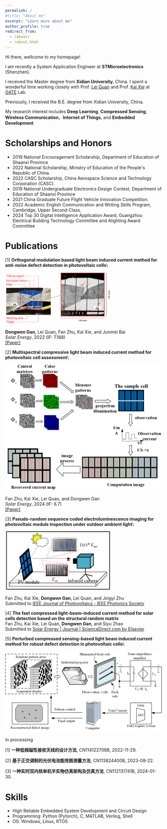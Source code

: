 ```yaml
---
permalink: /
#title: "About me"
excerpt: "Learn more about me"
author_profile: true
redirect_from: 
  - /about/
  - /about.html
---
```




Hi there, wellcome to my homepage!

I am recently a System Application Engineer at **STMicroelectronics** (Shenzhen).

I received the Master degree from **Xidian University**, China. I spent a wonderful time working closely with Prof. [Lei Quan](https://web.xidian.edu.cn/quanlei/) and Prof. [Kai Xie](https://faculty.xidian.edu.cn/XK3/zh_CN/index.htm) at [GATE](https://faculty.xidian.edu.cn/XK3/zh_CN/index.htm) Lab.

Previously, I received the B.E. degree from Xidian University, China. 

My research interest includes **Deep Learning**, **Compressed Sensing**, **Wireless Communication**，**Internet of Things**, and **Embedded Development**



# Scholarships and Honors 

* 2019 National Encouragement Scholarship, Department of Education of Shaanxi Province
* 2022 National Scholarship, Ministry of Education of the People's Republic of China.
* 2022 CASC Scholarship, China Aerospace Science and Technology Corporation (CASC).
* 2019 National Undergraduate Electronics Design Contest, Department of Education of Shaanxi Province
* 2021 China Graduate Future Flight Vehicle Innovation Competition.
* 2022 Academic English Communication and Writing Skills Program, Cambridge, Upper Second Class.
* 2024 Top 30 Digital Intelligence Application Award, Guangzhou Electrical Building Technology Committee and Alighting Award Committee



# Publications

[1] **Orthogonal modulation based light beam induced current method for anti-noise defect detection in photovoltaic cells**\

<img src="../images/OMLBIC.png" style="zoom: 33%;" />

**Dongwen Gan**, Lei Quan, Fan Zhu, Kai Xie, and Junmei Bai\
_Solar Energy_, 2022 (IF: 7.188)\
[[Paper]](../paper/1-s2.0-S0038092X22006089-main.pdf)



[2] **Multispectral compressive light beam induced current method for photovoltaic cell assessment**\

<img src="../images/MCLBIC.png" style="zoom: 50%;" />

Fan Zhu, Kai Xie, Lei Quan, and Dongwen Gan\
_Solar Energy_, 2024 (IF: 6.7)\
[[Paper]](../paper/1-s2.0-S0038092X24003165-main.pdf)



[3] **Pseudo-random sequence coded electroluminescence imaging for photovoltaic module inspection under outdoor ambient light**\

<img src="../images/PRSCEL.png" style="zoom: 33%;" />

Fan Zhu, Kai Xie, **Dongwen Gan**, Lei Quan, and Jingyi Zhu\
Submitted to [IEEE Journal of Photovoltaics - IEEE Photonics Society](https://ieeephotonics.org/publications/journal-of-photovoltaics/)



[4] **The fast compressed light-beam-induced current method for solar cells detection based on the structural random matrix**\
Fan Zhu, Kai Xie, Lei Quan, **Dongwen Gan**, and Siyu Zhao\
Submitted to [Solar Energy | Journal | ScienceDirect.com by Elsevier](https://www.sciencedirect.com/journal/solar-energy)

[5] **Perturbed compressed sensing-based light beam induced current method for robust defect detection in photovoltaic cells**\

<img src="../images/PCSLBIC.png" style="zoom:50%;" />

In processing



[1] **一种低频磁性接收天线的设计方法**, CN114122708B, 2022-11-29.

[2] **基于正交调制的光伏电池能效图测量方法**, CN113824400B, 2023-08-22.

[3] **一种实时双内核单机半实物仿真架构及仿真方法**, CN112131741B, 2024-01-30.



Skills
======

* High Reliable Embedded System Development and Circuit Design
* Programming: Python (Pytorch), C, MATLAB, Verilog, Shell
* OS: Windows, Linux, RTOS

